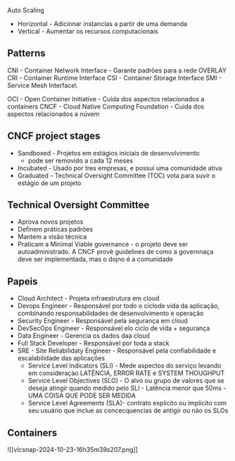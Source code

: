 Auto Scaling
- Horizontal - Adicionar instancias a partir de uma demanda
- Vertical - Aumentar os recursos computacionais

## Patterns
CNI - Container Network Interface - Garante padrões para a rede OVERLAY
CRI - Container Runtime Interface
CSI - Container Storage Interface
SMI - Service Mesh Interface\

OCI - Open Container Initiative - Cuida dos aspectos relacionados a containers
CNCF - Cloud Native Computing Foundation - Cuida dos aspectos relacionados a núvem


## CNCF project stages
- Sandboxed - Projetos em estágios iniciais de desenvolvimento
	- pode ser removido a cada 12 meses
- Incubated - Usado por tres empresas, e possui uma comunidade ativa
- Graduated - Technical Oversight Committee (TOC) vota para suvir o estágio de um projeto

## Technical Oversight Committee
 - Aprova novos projetos
 - Definem práticas padrões
 - Mantem a visão técnica
 - Praticam a Minimal Viable governance - o projeto deve ser autoadministrado. A CNCF provê guidelines de como a governnaça deve ser implementada, mas o dojno é a comunidade

## Papeis
- Cloud Architect - Projeta infraestrutura em cloud
- Devops Engineer - Responsável por todo o ciclode vida da aplicação, combinando responsabilidades de desenvolvimento e operação
- Security Engineer - Responsável pela segurança em cloud
- DevSecOps Engineer - Responsável elo ciclo de vida + segurança
- Data Engineer - Gerencia os dados daa cloud
- Full Stack Developer - Responsável por toda a stack
- SRE - Site Reliabilidaty Engineer - Responsável pela confiabilidade e escalabilidade das aplicações
	- Service Level Indicators (SLI) - Mede aspectos do serviço levando em consideraçào LATÊNCIA, ERROR RATE e SYSTEM THOUGHPUT
	- Service Level Objectives (SLO) - O alvo ou grupo de valores que se deseja  atingir quando medido pelo SLI  - Latência menor que 50ms - UMA COISA QUE PODE SER MEDIDA
	- Service Level Agreements (SLA)- contrato explicito ou implicito com seu usuário que inclue as concecquencias de antigir ou não os SLOs

## Containers

![[vlcsnap-2024-10-23-16h35m39s207.png]]